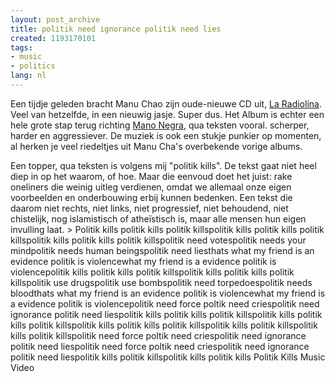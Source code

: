 ```yaml
---
layout: post_archive
title: politik need ignorance politik need lies
created: 1193170101
tags:
- music
- politics
lang: nl
---
```

Een tijdje geleden bracht Manu Chao zijn oude-nieuwe CD uit, [La Radiolina](http://www.mp3sparks.com/r2/Manu_Chao/La_Radiolina/group_5371/album_7/mcatalog.shtml?albref=14). Veel van hetzelfde, in een nieuwig jasje. Super dus. Het Album is echter een hele grote stap terug richting [Mano Negra](http://nl.wikipedia.org/wiki/Mano_Negra), qua teksten vooral. scherper, harder en aggressiever. De muziek is ook een stukje punkier op momenten, al herken je veel riedeltjes uit Manu Cha's overbekende vorige albums.

Een topper, qua teksten is volgens mij "politik kills". De tekst gaat niet heel diep in op het waarom, of hoe. Maar die eenvoud doet het juist: rake oneliners die weinig uitleg verdienen, omdat we allemaal onze eigen voorbeelden en onderbouwing erbij kunnen bedenken. Een tekst die daarom niet rechts, niet links, niet progressief, niet behoudend, niet chistelijk, nog islamistisch of atheïstisch is, maar alle mensen hun eigen invulling laat. > Politik kills politik kills politik killspolitik kills politik kills politik killspolitik kills politik kills politik killspolitik need votespolitik needs your mindpolitik needs human beingspolitik need liesthats what my friend is an evidence politik is violencewhat my friend is a evidence politik is violencepolitik kills politik kills politik killspolitik kills politik kills politik killspolitik use drugspolitik use bombspolitik need torpedoespolitik needs bloodthats what my friend is an evidence politik is violencewhat my friend is a evidence politik is violencepolitik need force poltik need criespolitik need ignorance politik need liespolitik kills politik kills politik killspolitik kills politik kills politik killspolitik kills politik kills politik killspolitik kills politik killspolitik kills politik killspolitik need force poltik need criespolitik need ignorance politik need liespolitik need force poltik need criespolitik need ignorance politik need liespolitik kills politik killspolitik kills politik kills  Politik Kills Music Video

